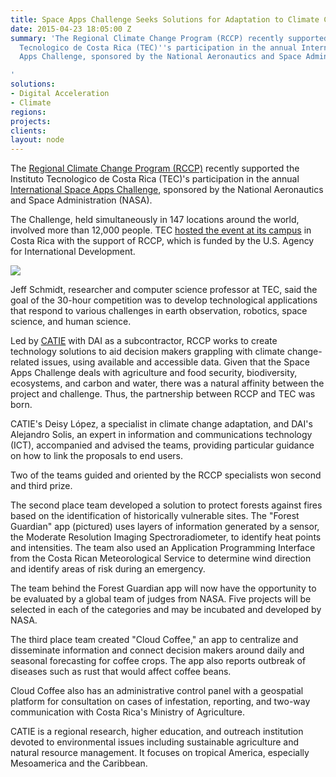 ```yaml
---
title: Space Apps Challenge Seeks Solutions for Adaptation to Climate Change
date: 2015-04-23 18:05:00 Z
summary: 'The Regional Climate Change Program (RCCP) recently supported the Instituto
  Tecnologico de Costa Rica (TEC)''s participation in the annual International Space
  Apps Challenge, sponsored by the National Aeronautics and Space Administration (NASA).

'
solutions:
- Digital Acceleration
- Climate
regions: 
projects: 
clients: 
layout: node
---
```


The [Regional Climate Change Program (RCCP)][1] recently supported the Instituto Tecnologico de Costa Rica (TEC)'s participation in the annual [International Space Apps Challenge][2], sponsored by the National Aeronautics and Space Administration (NASA).

The Challenge, held simultaneously in 147 locations around the world, involved more than 12,000 people. TEC [hosted the event at its campus][3] in Costa Rica with the support of RCCP, which is funded by the U.S. Agency for International Development.

![][4]

Jeff Schmidt, researcher and computer science professor at TEC, said the goal of the 30-hour competition was to develop technological applications that respond to various challenges in earth observation, robotics, space science, and human science.

Led by [CATIE][5] with DAI as a subcontractor, RCCP works to create technology solutions to aid decision makers grappling with climate change-related issues, using available and accessible data. Given that the Space Apps Challenge deals with agriculture and food security, biodiversity, ecosystems, and carbon and water, there was a natural affinity between the project and challenge. Thus, the partnership between RCCP and TEC was born.

CATIE's Deisy López, a specialist in climate change adaptation, and DAI's Alejandro Solis, an expert in information and communications technology (ICT), accompanied and advised the teams, providing particular guidance on how to link the proposals to end users.

Two of the teams guided and oriented by the RCCP specialists won second and third prize.

The second place team developed a solution to protect forests against fires based on the identification of historically vulnerable sites. The "Forest Guardian" app (pictured) uses layers of information generated by a sensor, the Moderate Resolution Imaging Spectroradiometer, to identify heat points and intensities. The team also used an Application Programming Interface from the Costa Rican Meteorological Service to determine wind direction and identify areas of risk during an emergency.

The team behind the Forest Guardian app will now have the opportunity to be evaluated by a global team of judges from NASA. Five projects will be selected in each of the categories and may be incubated and developed by NASA.

The third place team created "Cloud Coffee," an app to centralize and disseminate information and connect decision makers around daily and seasonal forecasting for coffee crops. The app also reports outbreak of diseases such as rust that would affect coffee beans.

Cloud Coffee also has an administrative control panel with a geospatial platform for consultation on cases of infestation, reporting, and two-way communication with Costa Rica's Ministry of Agriculture.

CATIE is a regional research, higher education, and outreach institution devoted to environmental issues including sustainable agriculture and natural resource management. It focuses on tropical America, especially Mesoamerica and the Caribbean.

[1]: /our-work/projects/usaid-central-america-regional-climate-change-program-rccp-programa-regional-de
[2]: http://www.spaceappscr.com
[3]: http://spaceappscr.org/galeria-fotografica/
[4]: https://assetify-dai.com/news/spaceappchallenge_finales-23.jpg
[5]: http://www.catie.ac.cr/en/
